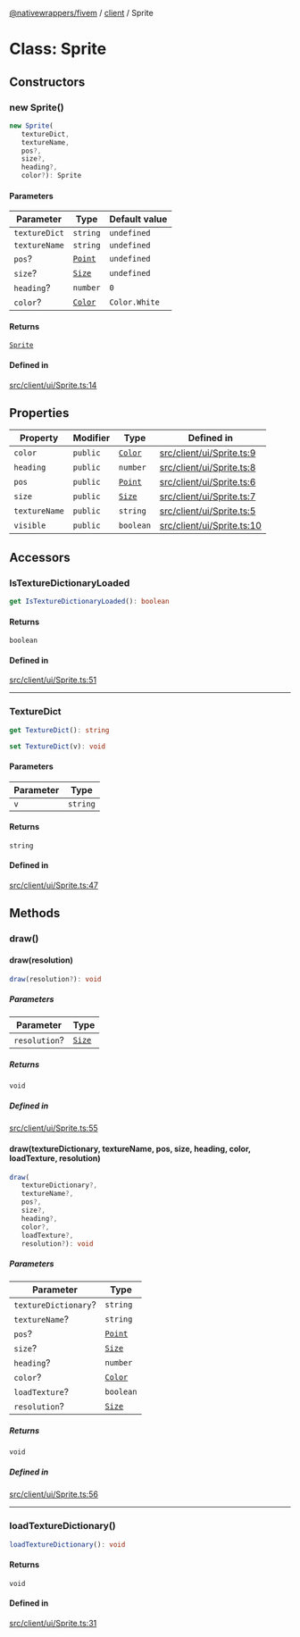 [@nativewrappers/fivem](../../README.md) / [client](../README.md) / Sprite

# Class: Sprite

## Constructors

### new Sprite()

```ts
new Sprite(
   textureDict, 
   textureName, 
   pos?, 
   size?, 
   heading?, 
   color?): Sprite
```

#### Parameters

| Parameter | Type | Default value |
| ------ | ------ | ------ |
| `textureDict` | `string` | `undefined` |
| `textureName` | `string` | `undefined` |
| `pos`? | [`Point`](Point.md) | `undefined` |
| `size`? | [`Size`](Size.md) | `undefined` |
| `heading`? | `number` | `0` |
| `color`? | [`Color`](Color.md) | `Color.White` |

#### Returns

[`Sprite`](Sprite.md)

#### Defined in

[src/client/ui/Sprite.ts:14](https://github.com/nativewrappers/fivem/blob/6b247f1270087bcd3ee455389e3e7f1c86c9b619/src/client/ui/Sprite.ts#L14)

## Properties

| Property | Modifier | Type | Defined in |
| ------ | ------ | ------ | ------ |
| `color` | `public` | [`Color`](Color.md) | [src/client/ui/Sprite.ts:9](https://github.com/nativewrappers/fivem/blob/6b247f1270087bcd3ee455389e3e7f1c86c9b619/src/client/ui/Sprite.ts#L9) |
| `heading` | `public` | `number` | [src/client/ui/Sprite.ts:8](https://github.com/nativewrappers/fivem/blob/6b247f1270087bcd3ee455389e3e7f1c86c9b619/src/client/ui/Sprite.ts#L8) |
| `pos` | `public` | [`Point`](Point.md) | [src/client/ui/Sprite.ts:6](https://github.com/nativewrappers/fivem/blob/6b247f1270087bcd3ee455389e3e7f1c86c9b619/src/client/ui/Sprite.ts#L6) |
| `size` | `public` | [`Size`](Size.md) | [src/client/ui/Sprite.ts:7](https://github.com/nativewrappers/fivem/blob/6b247f1270087bcd3ee455389e3e7f1c86c9b619/src/client/ui/Sprite.ts#L7) |
| `textureName` | `public` | `string` | [src/client/ui/Sprite.ts:5](https://github.com/nativewrappers/fivem/blob/6b247f1270087bcd3ee455389e3e7f1c86c9b619/src/client/ui/Sprite.ts#L5) |
| `visible` | `public` | `boolean` | [src/client/ui/Sprite.ts:10](https://github.com/nativewrappers/fivem/blob/6b247f1270087bcd3ee455389e3e7f1c86c9b619/src/client/ui/Sprite.ts#L10) |

## Accessors

### IsTextureDictionaryLoaded

```ts
get IsTextureDictionaryLoaded(): boolean
```

#### Returns

`boolean`

#### Defined in

[src/client/ui/Sprite.ts:51](https://github.com/nativewrappers/fivem/blob/6b247f1270087bcd3ee455389e3e7f1c86c9b619/src/client/ui/Sprite.ts#L51)

***

### TextureDict

```ts
get TextureDict(): string
```

```ts
set TextureDict(v): void
```

#### Parameters

| Parameter | Type |
| ------ | ------ |
| `v` | `string` |

#### Returns

`string`

#### Defined in

[src/client/ui/Sprite.ts:47](https://github.com/nativewrappers/fivem/blob/6b247f1270087bcd3ee455389e3e7f1c86c9b619/src/client/ui/Sprite.ts#L47)

## Methods

### draw()

#### draw(resolution)

```ts
draw(resolution?): void
```

##### Parameters

| Parameter | Type |
| ------ | ------ |
| `resolution`? | [`Size`](Size.md) |

##### Returns

`void`

##### Defined in

[src/client/ui/Sprite.ts:55](https://github.com/nativewrappers/fivem/blob/6b247f1270087bcd3ee455389e3e7f1c86c9b619/src/client/ui/Sprite.ts#L55)

#### draw(textureDictionary, textureName, pos, size, heading, color, loadTexture, resolution)

```ts
draw(
   textureDictionary?, 
   textureName?, 
   pos?, 
   size?, 
   heading?, 
   color?, 
   loadTexture?, 
   resolution?): void
```

##### Parameters

| Parameter | Type |
| ------ | ------ |
| `textureDictionary`? | `string` |
| `textureName`? | `string` |
| `pos`? | [`Point`](Point.md) |
| `size`? | [`Size`](Size.md) |
| `heading`? | `number` |
| `color`? | [`Color`](Color.md) |
| `loadTexture`? | `boolean` |
| `resolution`? | [`Size`](Size.md) |

##### Returns

`void`

##### Defined in

[src/client/ui/Sprite.ts:56](https://github.com/nativewrappers/fivem/blob/6b247f1270087bcd3ee455389e3e7f1c86c9b619/src/client/ui/Sprite.ts#L56)

***

### loadTextureDictionary()

```ts
loadTextureDictionary(): void
```

#### Returns

`void`

#### Defined in

[src/client/ui/Sprite.ts:31](https://github.com/nativewrappers/fivem/blob/6b247f1270087bcd3ee455389e3e7f1c86c9b619/src/client/ui/Sprite.ts#L31)
